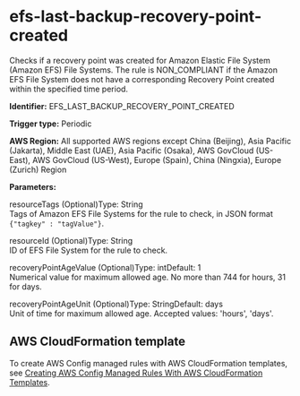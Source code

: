 # efs\-last\-backup\-recovery\-point\-created<a name="efs-last-backup-recovery-point-created"></a>

Checks if a recovery point was created for Amazon Elastic File System \(Amazon EFS\) File Systems\. The rule is NON\_COMPLIANT if the Amazon EFS File System does not have a corresponding Recovery Point created within the specified time period\. 

**Identifier:** EFS\_LAST\_BACKUP\_RECOVERY\_POINT\_CREATED

**Trigger type:** Periodic

**AWS Region:** All supported AWS regions except China \(Beijing\), Asia Pacific \(Jakarta\), Middle East \(UAE\), Asia Pacific \(Osaka\), AWS GovCloud \(US\-East\), AWS GovCloud \(US\-West\), Europe \(Spain\), China \(Ningxia\), Europe \(Zurich\) Region

**Parameters:**

resourceTags \(Optional\)Type: String  
Tags of Amazon EFS File Systems for the rule to check, in JSON format `{"tagkey" : "tagValue"}`\.

resourceId \(Optional\)Type: String  
ID of EFS File System for the rule to check\.

recoveryPointAgeValue \(Optional\)Type: intDefault: 1  
Numerical value for maximum allowed age\. No more than 744 for hours, 31 for days\.

recoveryPointAgeUnit \(Optional\)Type: StringDefault: days  
Unit of time for maximum allowed age\. Accepted values: 'hours', 'days'\.

## AWS CloudFormation template<a name="w2aac12c31c27b9d257c15"></a>

To create AWS Config managed rules with AWS CloudFormation templates, see [Creating AWS Config Managed Rules With AWS CloudFormation Templates](aws-config-managed-rules-cloudformation-templates.md)\.
